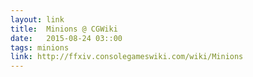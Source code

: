 ```yaml
---
layout: link
title:  Minions @ CGWiki
date:   2015-08-24 03::00
tags: minions
link: http://ffxiv.consolegameswiki.com/wiki/Minions
---
```

